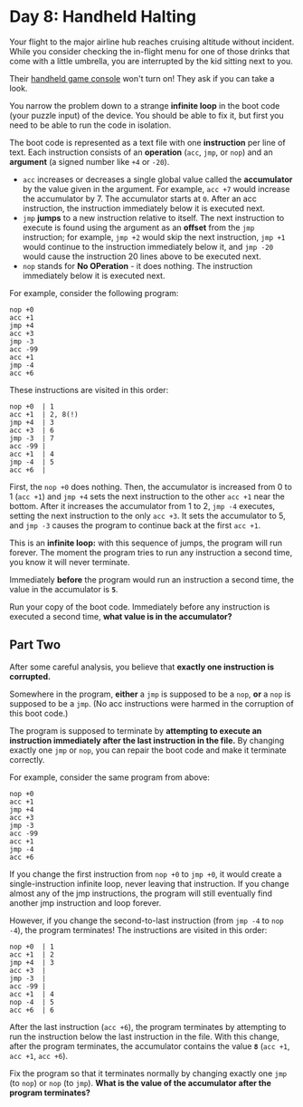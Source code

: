 # Day 8: Handheld Halting

Your flight to the major airline hub reaches cruising altitude without incident. While you consider checking the in-flight menu for one of those drinks that come with a little umbrella, you are interrupted by the kid sitting next to you.

Their [handheld game console](https://en.wikipedia.org/wiki/Handheld_game_console) won't turn on! They ask if you can take a look.

You narrow the problem down to a strange __infinite loop__ in the boot code (your puzzle input) of the device. You should be able to fix it, but first you need to be able to run the code in isolation.

The boot code is represented as a text file with one __instruction__ per line of text. Each instruction consists of an __operation__ (`acc`, `jmp`, or `nop`) and an __argument__ (a signed number like `+4` or `-20`).

- `acc` increases or decreases a single global value called the __accumulator__ by the value given in the argument. For example, `acc +7` would increase the accumulator by 7. The accumulator starts at `0`. After an acc instruction, the instruction immediately below it is executed next.
- `jmp` __jumps__ to a new instruction relative to itself. The next instruction to execute is found using the argument as an __offset__ from the `jmp` instruction; for example, `jmp +2` would skip the next instruction, `jmp +1` would continue to the instruction immediately below it, and `jmp -20` would cause the instruction 20 lines above to be executed next.
- `nop` stands for __No OPeration__ - it does nothing. The instruction immediately below it is executed next.

For example, consider the following program:

```
nop +0
acc +1
jmp +4
acc +3
jmp -3
acc -99
acc +1
jmp -4
acc +6
```

These instructions are visited in this order:

```
nop +0  | 1
acc +1  | 2, 8(!)
jmp +4  | 3
acc +3  | 6
jmp -3  | 7
acc -99 |
acc +1  | 4
jmp -4  | 5
acc +6  |
```

First, the `nop +0` does nothing. Then, the accumulator is increased from 0 to 1 (`acc +1`) and `jmp +4` sets the next instruction to the other `acc +1` near the bottom. After it increases the accumulator from 1 to 2, `jmp -4` executes, setting the next instruction to the only `acc +3`. It sets the accumulator to 5, and `jmp -3` causes the program to continue back at the first `acc +1`.

This is an __infinite loop:__ with this sequence of jumps, the program will run forever. The moment the program tries to run any instruction a second time, you know it will never terminate.

Immediately __before__ the program would run an instruction a second time, the value in the accumulator is __`5`__.

Run your copy of the boot code. Immediately before any instruction is executed a second time, __what value is in the accumulator?__

## Part Two

After some careful analysis, you believe that __exactly one instruction is corrupted.__

Somewhere in the program, __either__ a `jmp` is supposed to be a `nop`, __or__ a `nop` is supposed to be a `jmp`. (No acc instructions were harmed in the corruption of this boot code.)

The program is supposed to terminate by __attempting to execute an instruction immediately after the last instruction in the file.__ By changing exactly one `jmp` or `nop`, you can repair the boot code and make it terminate correctly.

For example, consider the same program from above:

```
nop +0
acc +1
jmp +4
acc +3
jmp -3
acc -99
acc +1
jmp -4
acc +6
```

If you change the first instruction from `nop +0` to `jmp +0`, it would create a single-instruction infinite loop, never leaving that instruction. If you change almost any of the jmp instructions, the program will still eventually find another jmp instruction and loop forever.

However, if you change the second-to-last instruction (from `jmp -4` to `nop -4`), the program terminates! The instructions are visited in this order:

```
nop +0  | 1
acc +1  | 2
jmp +4  | 3
acc +3  |
jmp -3  |
acc -99 |
acc +1  | 4
nop -4  | 5
acc +6  | 6
```

After the last instruction (`acc +6`), the program terminates by attempting to run the instruction below the last instruction in the file. With this change, after the program terminates, the accumulator contains the value __`8`__ (`acc +1`, `acc +1`, `acc +6`).

Fix the program so that it terminates normally by changing exactly one `jmp` (to `nop`) or `nop` (to `jmp`). __What is the value of the accumulator after the program terminates?__
